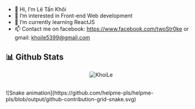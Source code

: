- 👋 Hi, I’m Lê Tấn Khôi
- 👀 I’m interested in Front-end Web development
- 🌱 I’m currently learning ReactJS
- 📫 Contact me on facebook: https://www.facebook.com/twoStr0ke or gmail: khoile5399@gmail.com

## 📊 Github Stats
<p align="center"><img src="https://github-readme-streak-stats.herokuapp.com/?user=HelpMe-Pls&theme=algolia" alt="KhoiLe" /></p>
<br>
![Snake animation](https://github.com/helpme-pls/helpme-pls/blob/output/github-contribution-grid-snake.svg)
<br>



